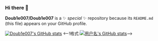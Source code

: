 ### Hi there 👋


**Doub1e007/Doub1e007** is a ✨ _special_ ✨ repository because its `README.md` (this file) appears on your GitHub profile.


[![Doub1e007's GitHub stats](https://github-readme-stats.vercel.app/api?username=Doub1e007&show_icons=true&theme=radical)](https://luoye6.github.io/)
<--!格式:[![用户名's GitHub stats](https://github-readme-stats.vercel.app/api?username=您的用户名&show_icons=true&theme=radical)](link-url也就是点击图片跳转的链接，我设置的是我的个人博客)-->
